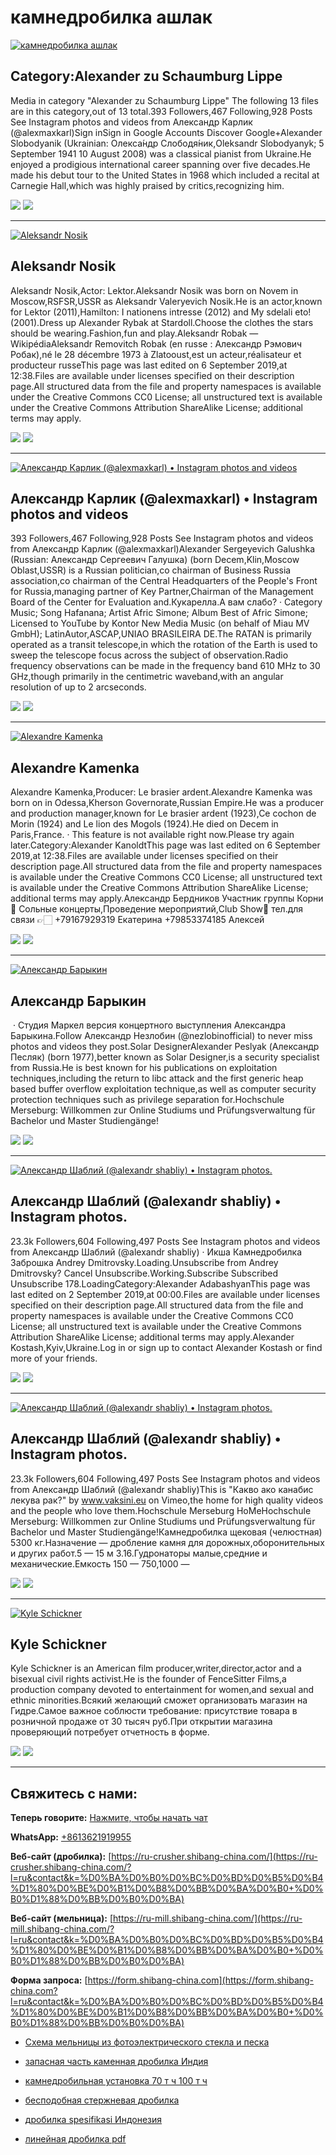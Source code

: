 # камнедробилка ашлак

<a href="https://swt.shibang-china.com/?l=ru&img&k=%D0%BA%D0%B0%D0%BC%D0%BD%D0%B5%D0%B4%D1%80%D0%BE%D0%B1%D0%B8%D0%BB%D0%BA%D0%B0+%D0%B0%D1%88%D0%BB%D0%B0%D0%BA" target="_blank">![камнедробилка ашлак](http://static.shibang-china.com/all-800x300/1047.jpg)</a>

## Category:Alexander zu Schaumburg Lippe
Media in category &quot;Alexander zu Schaumburg Lippe&quot; The following 13 files are in this category,out of 13 total.393 Followers,467 Following,928 Posts See Instagram photos and videos from Александр Карлик (@alexmaxkarl)Sign inSign in Google Accounts Discover Google+Alexander Slobodyanik (Ukrainian: Олекса́ндр Слободя́ник,Oleksandr Slobodyanyk; 5 September 1941 10 August 2008) was a classical pianist from Ukraine.He enjoyed a prodigious international career spanning over five decades.He made his debut tour to the United States in 1968 which included a recital at Carnegie Hall,which was highly praised by critics,recognizing him.


<a href="https://whatsapp.shibangsoft.com/WhatsApp.php" target="_blank" title="WhatsApp">![](http://static.shibang-china.com/icon/whatsapp.png)</a> <a href="https://swt.shibang-china.com/?l=ru&icon&k=%D0%BA%D0%B0%D0%BC%D0%BD%D0%B5%D0%B4%D1%80%D0%BE%D0%B1%D0%B8%D0%BB%D0%BA%D0%B0+%D0%B0%D1%88%D0%BB%D0%B0%D0%BA" target="_blank">![](http://static.shibang-china.com/icon/chat-ru.png)</a>

---

<a href="https://swt.shibang-china.com/?l=ru&img&k=%D0%BA%D0%B0%D0%BC%D0%BD%D0%B5%D0%B4%D1%80%D0%BE%D0%B1%D0%B8%D0%BB%D0%BA%D0%B0+%D0%B0%D1%88%D0%BB%D0%B0%D0%BA" target="_blank">![Aleksandr Nosik](http://static.shibang-china.com/all-800x300/219.jpg)</a>

## Aleksandr Nosik
Aleksandr Nosik,Actor: Lektor.Aleksandr Nosik was born on Novem in Moscow,RSFSR,USSR as Aleksandr Valeryevich Nosik.He is an actor,known for Lektor (2011),Hamilton: I nationens intresse (2012) and My sdelali eto! (2001).Dress up Alexander Rybak at Stardoll.Choose the clothes the stars should be wearing.Fashion,fun and play.Aleksandr Robak — Wikip&#233;diaAleksandr Removitch Robak (en russe : Александр Рэмович Робак),n&#233; le 28 d&#233;cembre 1973 &#224; Zlatooust,est un acteur,r&#233;alisateur et producteur russeThis page was last edited on 6 September 2019,at 12:38.Files are available under licenses specified on their description page.All structured data from the file and property namespaces is available under the Creative Commons CC0 License; all unstructured text is available under the Creative Commons Attribution ShareAlike License; additional terms may apply.


<a href="https://whatsapp.shibangsoft.com/WhatsApp.php" target="_blank" title="WhatsApp">![](http://static.shibang-china.com/icon/whatsapp.png)</a> <a href="https://swt.shibang-china.com/?l=ru&icon&k=%D0%BA%D0%B0%D0%BC%D0%BD%D0%B5%D0%B4%D1%80%D0%BE%D0%B1%D0%B8%D0%BB%D0%BA%D0%B0+%D0%B0%D1%88%D0%BB%D0%B0%D0%BA" target="_blank">![](http://static.shibang-china.com/icon/chat-ru.png)</a>

---

<a href="https://swt.shibang-china.com/?l=ru&img&k=%D0%BA%D0%B0%D0%BC%D0%BD%D0%B5%D0%B4%D1%80%D0%BE%D0%B1%D0%B8%D0%BB%D0%BA%D0%B0+%D0%B0%D1%88%D0%BB%D0%B0%D0%BA" target="_blank">![Александр Карлик (@alexmaxkarl) • Instagram photos and videos](http://static.shibang-china.com/all-800x300/1125.jpg)</a>

## Александр Карлик (@alexmaxkarl) • Instagram photos and videos
393 Followers,467 Following,928 Posts See Instagram photos and videos from Александр Карлик (@alexmaxkarl)Alexander Sergeyevich Galushka (Russian: Александр Сергеевич Галушка) (born Decem,Klin,Moscow Oblast,USSR) is a Russian politician,co chairman of Business Russia association,co chairman of the Central Headquarters of the People's Front for Russia,managing partner of Key Partner,Chairman of the Management Board of the Center for Evaluation and.Кукарелла.А вам слабо?&nbsp;&#0183;&#32;Category Music; Song Hafanana; Artist Afric Simone; Album Best of Afric Simone; Licensed to YouTube by Kontor New Media Music (on behalf of Miau MV GmbH); LatinAutor,ASCAP,UNIAO BRASILEIRA DE.The RATAN is primarily operated as a transit telescope,in which the rotation of the Earth is used to sweep the telescope focus across the subject of observation.Radio frequency observations can be made in the frequency band 610 MHz to 30 GHz,though primarily in the centimetric waveband,with an angular resolution of up to 2 arcseconds.


<a href="https://whatsapp.shibangsoft.com/WhatsApp.php" target="_blank" title="WhatsApp">![](http://static.shibang-china.com/icon/whatsapp.png)</a> <a href="https://swt.shibang-china.com/?l=ru&icon&k=%D0%BA%D0%B0%D0%BC%D0%BD%D0%B5%D0%B4%D1%80%D0%BE%D0%B1%D0%B8%D0%BB%D0%BA%D0%B0+%D0%B0%D1%88%D0%BB%D0%B0%D0%BA" target="_blank">![](http://static.shibang-china.com/icon/chat-ru.png)</a>

---

<a href="https://swt.shibang-china.com/?l=ru&img&k=%D0%BA%D0%B0%D0%BC%D0%BD%D0%B5%D0%B4%D1%80%D0%BE%D0%B1%D0%B8%D0%BB%D0%BA%D0%B0+%D0%B0%D1%88%D0%BB%D0%B0%D0%BA" target="_blank">![Alexandre Kamenka](http://static.shibang-china.com/all-800x300/858.jpg)</a>

## Alexandre Kamenka
Alexandre Kamenka,Producer: Le brasier ardent.Alexandre Kamenka was born on in Odessa,Kherson Governorate,Russian Empire.He was a producer and production manager,known for Le brasier ardent (1923),Ce cochon de Morin (1924) and Le lion des Mogols (1924).He died on Decem in Paris,France.&nbsp;&#0183;&#32;This feature is not available right now.Please try again later.Category:Alexander KanoldtThis page was last edited on 6 September 2019,at 12:38.Files are available under licenses specified on their description page.All structured data from the file and property namespaces is available under the Creative Commons CC0 License; all unstructured text is available under the Creative Commons Attribution ShareAlike License; additional terms may apply.Александр Бердников Участник группы Корни 👑 Сольные концерты,Проведение мероприятий,Club Show🎤 тел.для связи 👉🏻 +79167929319 Екатерина +79853374185 Алексей ️


<a href="https://whatsapp.shibangsoft.com/WhatsApp.php" target="_blank" title="WhatsApp">![](http://static.shibang-china.com/icon/whatsapp.png)</a> <a href="https://swt.shibang-china.com/?l=ru&icon&k=%D0%BA%D0%B0%D0%BC%D0%BD%D0%B5%D0%B4%D1%80%D0%BE%D0%B1%D0%B8%D0%BB%D0%BA%D0%B0+%D0%B0%D1%88%D0%BB%D0%B0%D0%BA" target="_blank">![](http://static.shibang-china.com/icon/chat-ru.png)</a>

---

<a href="https://swt.shibang-china.com/?l=ru&img&k=%D0%BA%D0%B0%D0%BC%D0%BD%D0%B5%D0%B4%D1%80%D0%BE%D0%B1%D0%B8%D0%BB%D0%BA%D0%B0+%D0%B0%D1%88%D0%BB%D0%B0%D0%BA" target="_blank">![Александр Барыкин](http://static.shibang-china.com/all-800x300/75.jpg)</a>

## Александр Барыкин
&nbsp;&#0183;&#32;Студия Маркел версия концертного выступления Александра Барыкина.Follow Александр Незлобин (@nezlobinofficial) to never miss photos and videos they post.Solar DesignerAlexander Peslyak (Александр Песляк) (born 1977),better known as Solar Designer,is a security specialist from Russia.He is best known for his publications on exploitation techniques,including the return to libc attack and the first generic heap based buffer overflow exploitation technique,as well as computer security protection techniques such as privilege separation for.Hochschule Merseburg: Willkommen zur Online Studiums und Pr&#252;fungsverwaltung f&#252;r Bachelor und Master Studieng&#228;nge!


<a href="https://whatsapp.shibangsoft.com/WhatsApp.php" target="_blank" title="WhatsApp">![](http://static.shibang-china.com/icon/whatsapp.png)</a> <a href="https://swt.shibang-china.com/?l=ru&icon&k=%D0%BA%D0%B0%D0%BC%D0%BD%D0%B5%D0%B4%D1%80%D0%BE%D0%B1%D0%B8%D0%BB%D0%BA%D0%B0+%D0%B0%D1%88%D0%BB%D0%B0%D0%BA" target="_blank">![](http://static.shibang-china.com/icon/chat-ru.png)</a>

---

<a href="https://swt.shibang-china.com/?l=ru&img&k=%D0%BA%D0%B0%D0%BC%D0%BD%D0%B5%D0%B4%D1%80%D0%BE%D0%B1%D0%B8%D0%BB%D0%BA%D0%B0+%D0%B0%D1%88%D0%BB%D0%B0%D0%BA" target="_blank">![Александр Шаблий (@alexandr shabliy) • Instagram photos.](http://static.shibang-china.com/all-800x300/517.jpg)</a>

## Александр Шаблий (@alexandr shabliy) • Instagram photos.
23.3k Followers,604 Following,497 Posts See Instagram photos and videos from Александр Шаблий (@alexandr shabliy)&nbsp;&#0183;&#32;Икша Камнедробилка Заброшка Andrey Dmitrovsky.Loading.Unsubscribe from Andrey Dmitrovsky? Cancel Unsubscribe.Working.Subscribe Subscribed Unsubscribe 178.LoadingCategory:Alexander AdabashyanThis page was last edited on 2 September 2019,at 00:00.Files are available under licenses specified on their description page.All structured data from the file and property namespaces is available under the Creative Commons CC0 License; all unstructured text is available under the Creative Commons Attribution ShareAlike License; additional terms may apply.Alexander Kostash,Kyiv,Ukraine.Log in or sign up to contact Alexander Kostash or find more of your friends.


<a href="https://whatsapp.shibangsoft.com/WhatsApp.php" target="_blank" title="WhatsApp">![](http://static.shibang-china.com/icon/whatsapp.png)</a> <a href="https://swt.shibang-china.com/?l=ru&icon&k=%D0%BA%D0%B0%D0%BC%D0%BD%D0%B5%D0%B4%D1%80%D0%BE%D0%B1%D0%B8%D0%BB%D0%BA%D0%B0+%D0%B0%D1%88%D0%BB%D0%B0%D0%BA" target="_blank">![](http://static.shibang-china.com/icon/chat-ru.png)</a>

---

<a href="https://swt.shibang-china.com/?l=ru&img&k=%D0%BA%D0%B0%D0%BC%D0%BD%D0%B5%D0%B4%D1%80%D0%BE%D0%B1%D0%B8%D0%BB%D0%BA%D0%B0+%D0%B0%D1%88%D0%BB%D0%B0%D0%BA" target="_blank">![Александр Шаблий (@alexandr shabliy) • Instagram photos.](http://static.shibang-china.com/all-800x300/996.jpg)</a>

## Александр Шаблий (@alexandr shabliy) • Instagram photos.
23.3k Followers,604 Following,497 Posts See Instagram photos and videos from Александр Шаблий (@alexandr shabliy)This is &quot;Какво ако канабис лекува рак?&quot; by www.vaksini.eu on Vimeo,the home for high quality videos and the people who love them.Hochschule Merseburg HoMeHochschule Merseburg: Willkommen zur Online Studiums und Pr&#252;fungsverwaltung f&#252;r Bachelor und Master Studieng&#228;nge!Камнедробилка щековая (челюстная) 5300 кг.Назначение — дробление камня для дорожных,оборонительных и других работ.5 — 15 м 3.16.Гудронаторы малые,средние и механические.Емкость 150 — 750,1000 —


<a href="https://whatsapp.shibangsoft.com/WhatsApp.php" target="_blank" title="WhatsApp">![](http://static.shibang-china.com/icon/whatsapp.png)</a> <a href="https://swt.shibang-china.com/?l=ru&icon&k=%D0%BA%D0%B0%D0%BC%D0%BD%D0%B5%D0%B4%D1%80%D0%BE%D0%B1%D0%B8%D0%BB%D0%BA%D0%B0+%D0%B0%D1%88%D0%BB%D0%B0%D0%BA" target="_blank">![](http://static.shibang-china.com/icon/chat-ru.png)</a>

---

<a href="https://swt.shibang-china.com/?l=ru&img&k=%D0%BA%D0%B0%D0%BC%D0%BD%D0%B5%D0%B4%D1%80%D0%BE%D0%B1%D0%B8%D0%BB%D0%BA%D0%B0+%D0%B0%D1%88%D0%BB%D0%B0%D0%BA" target="_blank">![Kyle Schickner](http://static.shibang-china.com/all-800x300/994.jpg)</a>

## Kyle Schickner
Kyle Schickner is an American film producer,writer,director,actor and a bisexual civil rights activist.He is the founder of FenceSitter Films,a production company devoted to entertainment for women,and sexual and ethnic minorities.Всякий желающий сможет организовать магазин на Гидре.Самое важное соблюсти требование: присутствие товара в розничной продаже от 30 тысяч руб.При открытии магазина проверяющий потребует отчетность в форме.

<a href="https://whatsapp.shibangsoft.com/WhatsApp.php" target="_blank" title="WhatsApp">![](http://static.shibang-china.com/icon/whatsapp.png)</a> <a href="https://swt.shibang-china.com/?l=ru&icon&k=%D0%BA%D0%B0%D0%BC%D0%BD%D0%B5%D0%B4%D1%80%D0%BE%D0%B1%D0%B8%D0%BB%D0%BA%D0%B0+%D0%B0%D1%88%D0%BB%D0%B0%D0%BA" target="_blank">![](http://static.shibang-china.com/icon/chat-ru.png)</a>

---
## Свяжитесь с нами:

**Теперь говорите:** [Нажмите, чтобы начать чат](https://swt.shibang-china.com?l=ru&contact&k=%D0%BA%D0%B0%D0%BC%D0%BD%D0%B5%D0%B4%D1%80%D0%BE%D0%B1%D0%B8%D0%BB%D0%BA%D0%B0+%D0%B0%D1%88%D0%BB%D0%B0%D0%BA)

**WhatsApp:**  [+8613621919955](https://whatsapp.shibangsoft.com/WhatsApp.php)

**Веб-сайт (дробилка):** [https://ru-crusher.shibang-china.com/](https://ru-crusher.shibang-china.com/?l=ru&contact&k=%D0%BA%D0%B0%D0%BC%D0%BD%D0%B5%D0%B4%D1%80%D0%BE%D0%B1%D0%B8%D0%BB%D0%BA%D0%B0+%D0%B0%D1%88%D0%BB%D0%B0%D0%BA)

**Веб-сайт (мельница):** [https://ru-mill.shibang-china.com/](https://ru-mill.shibang-china.com/?l=ru&contact&k=%D0%BA%D0%B0%D0%BC%D0%BD%D0%B5%D0%B4%D1%80%D0%BE%D0%B1%D0%B8%D0%BB%D0%BA%D0%B0+%D0%B0%D1%88%D0%BB%D0%B0%D0%BA)

**Форма запроса:** [https://form.shibang-china.com](https://form.shibang-china.com?l=ru&contact&k=%D0%BA%D0%B0%D0%BC%D0%BD%D0%B5%D0%B4%D1%80%D0%BE%D0%B1%D0%B8%D0%BB%D0%BA%D0%B0+%D0%B0%D1%88%D0%BB%D0%B0%D0%BA)

* [Схема мельницы из фотоэлектрического стекла и песка](../121/%D0%A1%D1%85%D0%B5%D0%BC%D0%B0%20%D0%BC%D0%B5%D0%BB%D1%8C%D0%BD%D0%B8%D1%86%D1%8B%20%D0%B8%D0%B7%20%D1%84%D0%BE%D1%82%D0%BE%D1%8D%D0%BB%D0%B5%D0%BA%D1%82%D1%80%D0%B8%D1%87%D0%B5%D1%81%D0%BA%D0%BE%D0%B3%D0%BE%20%D1%81%D1%82%D0%B5%D0%BA%D0%BB%D0%B0%20%D0%B8%20%D0%BF%D0%B5%D1%81%D0%BA%D0%B0.md)

* [запасная часть каменная дробилка Индия](../124/%D0%B7%D0%B0%D0%BF%D0%B0%D1%81%D0%BD%D0%B0%D1%8F%20%D1%87%D0%B0%D1%81%D1%82%D1%8C%20%D0%BA%D0%B0%D0%BC%D0%B5%D0%BD%D0%BD%D0%B0%D1%8F%20%D0%B4%D1%80%D0%BE%D0%B1%D0%B8%D0%BB%D0%BA%D0%B0%20%D0%98%D0%BD%D0%B4%D0%B8%D1%8F.md)

* [камнедробильная установка 70 т  ч 100 т  ч](../124/%D0%BA%D0%B0%D0%BC%D0%BD%D0%B5%D0%B4%D1%80%D0%BE%D0%B1%D0%B8%D0%BB%D1%8C%D0%BD%D0%B0%D1%8F%20%D1%83%D1%81%D1%82%D0%B0%D0%BD%D0%BE%D0%B2%D0%BA%D0%B0%2070%20%D1%82%20%20%D1%87%20100%20%D1%82%20%20%D1%87.md)

* [бесподобная стержневая дробилка](../123/%D0%B1%D0%B5%D1%81%D0%BF%D0%BE%D0%B4%D0%BE%D0%B1%D0%BD%D0%B0%D1%8F%20%D1%81%D1%82%D0%B5%D1%80%D0%B6%D0%BD%D0%B5%D0%B2%D0%B0%D1%8F%20%D0%B4%D1%80%D0%BE%D0%B1%D0%B8%D0%BB%D0%BA%D0%B0.md)

* [дробилка spesifikasi Индонезия](../122/%D0%B4%D1%80%D0%BE%D0%B1%D0%B8%D0%BB%D0%BA%D0%B0%20spesifikasi%20%D0%98%D0%BD%D0%B4%D0%BE%D0%BD%D0%B5%D0%B7%D0%B8%D1%8F.md)

* [линейная дробилка pdf](../123/%D0%BB%D0%B8%D0%BD%D0%B5%D0%B9%D0%BD%D0%B0%D1%8F%20%D0%B4%D1%80%D0%BE%D0%B1%D0%B8%D0%BB%D0%BA%D0%B0%20pdf.md)